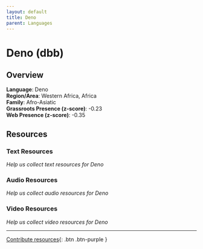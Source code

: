 ```yaml
---
layout: default
title: Deno
parent: Languages
---
```


# Deno (dbb)

## Overview

**Language**: Deno  
**Region/Area**: Western Africa, Africa  
**Family**: Afro-Asiatic  
**Grassroots Presence (z-score)**: -0.23  
**Web Presence (z-score)**: -0.35  

## Resources

### Text Resources
*Help us collect text resources for Deno*

### Audio Resources
*Help us collect audio resources for Deno*

### Video Resources
*Help us collect video resources for Deno*

---

[Contribute resources](https://forms.office.com/e/1SfLJx3u1r){: .btn .btn-purple }
